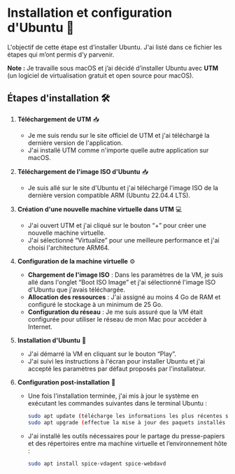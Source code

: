 # Installation et configuration d'Ubuntu 🚀

L'objectif de cette étape est d’installer Ubuntu. J'ai listé dans ce fichier les étapes qui m’ont permis d’y parvenir.

**Note :** Je travaille sous macOS et j’ai décidé d’installer Ubuntu avec **UTM** (un logiciel de virtualisation gratuit et open source pour macOS).

## Étapes d'installation 🛠️

1. **Téléchargement de UTM** 📥
   * Je me suis rendu sur le site officiel de UTM et j'ai téléchargé la dernière version de l'application.
   * J'ai installé UTM comme n'importe quelle autre application sur macOS.

2. **Téléchargement de l'image ISO d'Ubuntu** 📥
   * Je suis allé sur le site d'Ubuntu et j'ai téléchargé l'image ISO de la dernière version compatible ARM (Ubuntu 22.04.4 LTS).

3. **Création d'une nouvelle machine virtuelle dans UTM** 💻
   * J'ai ouvert UTM et j'ai cliqué sur le bouton “+” pour créer une nouvelle machine virtuelle.
   * J'ai sélectionné “Virtualize” pour une meilleure performance et j'ai choisi l'architecture ARM64.

4. **Configuration de la machine virtuelle** ⚙️
   * **Chargement de l'image ISO** : Dans les paramètres de la VM, je suis allé dans l'onglet “Boot ISO Image” et j'ai sélectionné l'image ISO d'Ubuntu que j'avais téléchargée.
   * **Allocation des ressources** : J'ai assigné au moins 4 Go de RAM et configuré le stockage à un minimum de 25 Go.
   * **Configuration du réseau** : Je me suis assuré que la VM était configurée pour utiliser le réseau de mon Mac pour accéder à Internet.

5. **Installation d'Ubuntu** 🐧
   * J'ai démarré la VM en cliquant sur le bouton “Play”.
   * J'ai suivi les instructions à l'écran pour installer Ubuntu et j'ai accepté les paramètres par défaut proposés par l'installateur.

6. **Configuration post-installation** 🔧
   * Une fois l'installation terminée, j'ai mis à jour le système en exécutant les commandes suivantes dans le terminal Ubuntu :
     ```bash
     sudo apt update (télécharge les informations les plus récentes sur les paquets)
     sudo apt upgrade (effectue la mise à jour des paquets installés vers leurs nouvelles versions)
     ```
   * J'ai installé les outils nécessaires pour le partage du presse-papiers et des répertoires entre ma machine virtuelle et l’environnement hôte :
     ```bash
     sudo apt install spice-vdagent spice-webdavd
     ```
